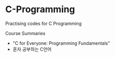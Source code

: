 # C-Programming
Practising codes for C Programming

Course Summaries

- "C for Everyone: Programming Fundamentals"
-  혼자 공부하는 C언어
